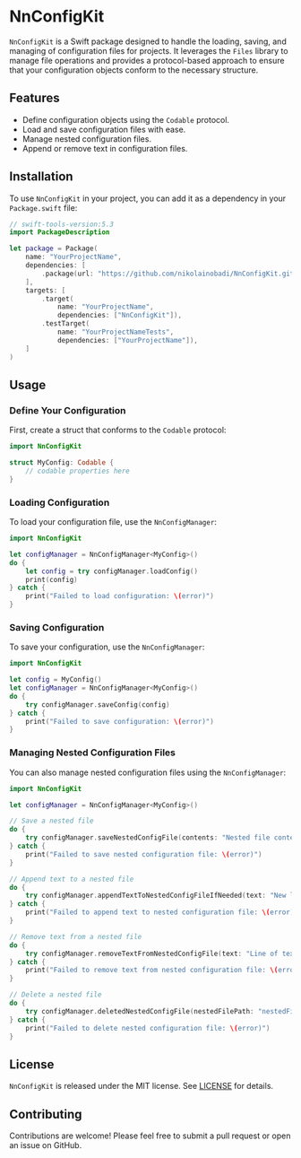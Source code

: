 # NnConfigKit

`NnConfigKit` is a Swift package designed to handle the loading, saving, and managing of configuration files for projects. It leverages the `Files` library to manage file operations and provides a protocol-based approach to ensure that your configuration objects conform to the necessary structure.

## Features

- Define configuration objects using the `Codable` protocol.
- Load and save configuration files with ease.
- Manage nested configuration files.
- Append or remove text in configuration files.

## Installation

To use `NnConfigKit` in your project, you can add it as a dependency in your `Package.swift` file:

```swift
// swift-tools-version:5.3
import PackageDescription

let package = Package(
    name: "YourProjectName",
    dependencies: [
        .package(url: "https://github.com/nikolainobadi/NnConfigKit.git", branch: "main")
    ],
    targets: [
        .target(
            name: "YourProjectName",
            dependencies: ["NnConfigKit"]),
        .testTarget(
            name: "YourProjectNameTests",
            dependencies: ["YourProjectName"]),
    ]
)
```

## Usage

### Define Your Configuration

First, create a struct that conforms to the `Codable` protocol:

```swift
import NnConfigKit

struct MyConfig: Codable {
    // codable properties here
}
```

### Loading Configuration

To load your configuration file, use the `NnConfigManager`:

```swift
import NnConfigKit

let configManager = NnConfigManager<MyConfig>()
do {
    let config = try configManager.loadConfig()
    print(config)
} catch {
    print("Failed to load configuration: \(error)")
}
```

### Saving Configuration

To save your configuration, use the `NnConfigManager`:

```swift
import NnConfigKit

let config = MyConfig()
let configManager = NnConfigManager<MyConfig>()
do {
    try configManager.saveConfig(config)
} catch {
    print("Failed to save configuration: \(error)")
}
```

### Managing Nested Configuration Files

You can also manage nested configuration files using the `NnConfigManager`:

```swift
import NnConfigKit

let configManager = NnConfigManager<MyConfig>()

// Save a nested file
do {
    try configManager.saveNestedConfigFile(contents: "Nested file contents", nestedFilePath: "nestedFile.txt")
} catch {
    print("Failed to save nested configuration file: \(error)")
}

// Append text to a nested file
do {
    try configManager.appendTextToNestedConfigFileIfNeeded(text: "New line of text", nestedFilePath: "nestedFile.txt")
} catch {
    print("Failed to append text to nested configuration file: \(error)")
}

// Remove text from a nested file
do {
    try configManager.removeTextFromNestedConfigFile(text: "Line of text to remove", nestedFilePath: "nestedFile.txt")
} catch {
    print("Failed to remove text from nested configuration file: \(error)")
}

// Delete a nested file
do {
    try configManager.deletedNestedConfigFile(nestedFilePath: "nestedFile.txt")
} catch {
    print("Failed to delete nested configuration file: \(error)")
}
```

## License

`NnConfigKit` is released under the MIT license. See [LICENSE](LICENSE) for details.

## Contributing

Contributions are welcome! Please feel free to submit a pull request or open an issue on GitHub.

